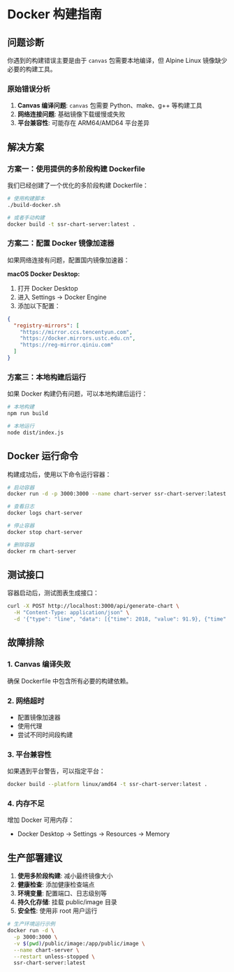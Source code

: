 # Docker 构建指南

## 问题诊断

你遇到的构建错误主要是由于 `canvas` 包需要本地编译，但 Alpine Linux 镜像缺少必要的构建工具。

### 原始错误分析
1. **Canvas 编译问题**: `canvas` 包需要 Python、make、g++ 等构建工具
2. **网络连接问题**: 基础镜像下载缓慢或失败
3. **平台兼容性**: 可能存在 ARM64/AMD64 平台差异

## 解决方案

### 方案一：使用提供的多阶段构建 Dockerfile

我们已经创建了一个优化的多阶段构建 Dockerfile：

```bash
# 使用构建脚本
./build-docker.sh

# 或者手动构建
docker build -t ssr-chart-server:latest .
```

### 方案二：配置 Docker 镜像加速器

如果网络连接有问题，配置国内镜像加速器：

**macOS Docker Desktop:**
1. 打开 Docker Desktop
2. 进入 Settings → Docker Engine
3. 添加以下配置：

```json
{
  "registry-mirrors": [
    "https://mirror.ccs.tencentyun.com",
    "https://docker.mirrors.ustc.edu.cn",
    "https://reg-mirror.qiniu.com"
  ]
}
```

### 方案三：本地构建后运行

如果 Docker 构建仍有问题，可以本地构建后运行：

```bash
# 本地构建
npm run build

# 本地运行
node dist/index.js
```

## Docker 运行命令

构建成功后，使用以下命令运行容器：

```bash
# 启动容器
docker run -d -p 3000:3000 --name chart-server ssr-chart-server:latest

# 查看日志
docker logs chart-server

# 停止容器
docker stop chart-server

# 删除容器
docker rm chart-server
```

## 测试接口

容器启动后，测试图表生成接口：

```bash
curl -X POST http://localhost:3000/api/generate-chart \
  -H "Content-Type: application/json" \
  -d '{"type": "line", "data": [{"time": 2018, "value": 91.9}, {"time": 2019, "value": 99.1}]}'
```

## 故障排除

### 1. Canvas 编译失败
确保 Dockerfile 中包含所有必要的构建依赖。

### 2. 网络超时
- 配置镜像加速器
- 使用代理
- 尝试不同时间段构建

### 3. 平台兼容性
如果遇到平台警告，可以指定平台：

```bash
docker build --platform linux/amd64 -t ssr-chart-server:latest .
```

### 4. 内存不足
增加 Docker 可用内存：
- Docker Desktop → Settings → Resources → Memory

## 生产部署建议

1. **使用多阶段构建**: 减小最终镜像大小
2. **健康检查**: 添加健康检查端点
3. **环境变量**: 配置端口、日志级别等
4. **持久化存储**: 挂载 public/image 目录
5. **安全性**: 使用非 root 用户运行

```bash
# 生产环境运行示例
docker run -d \
  -p 3000:3000 \
  -v $(pwd)/public/image:/app/public/image \
  --name chart-server \
  --restart unless-stopped \
  ssr-chart-server:latest
``` 